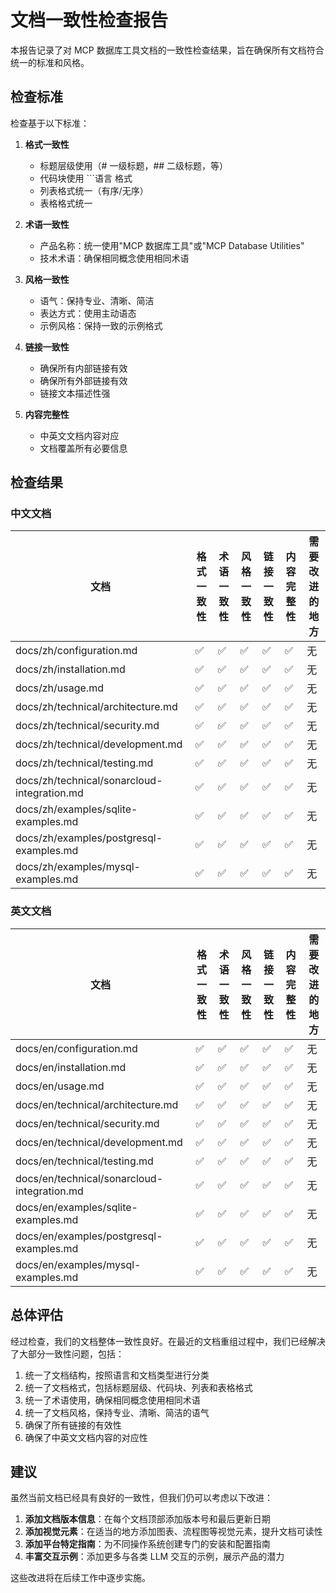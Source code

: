 # 文档一致性检查报告

本报告记录了对 MCP 数据库工具文档的一致性检查结果，旨在确保所有文档符合统一的标准和风格。

## 检查标准

检查基于以下标准：

1. **格式一致性**
   - 标题层级使用（# 一级标题，## 二级标题，等）
   - 代码块使用 ```语言 格式
   - 列表格式统一（有序/无序）
   - 表格格式统一

2. **术语一致性**
   - 产品名称：统一使用"MCP 数据库工具"或"MCP Database Utilities"
   - 技术术语：确保相同概念使用相同术语

3. **风格一致性**
   - 语气：保持专业、清晰、简洁
   - 表达方式：使用主动语态
   - 示例风格：保持一致的示例格式

4. **链接一致性**
   - 确保所有内部链接有效
   - 确保所有外部链接有效
   - 链接文本描述性强

5. **内容完整性**
   - 中英文文档内容对应
   - 文档覆盖所有必要信息

## 检查结果

### 中文文档

| 文档 | 格式一致性 | 术语一致性 | 风格一致性 | 链接一致性 | 内容完整性 | 需要改进的地方 |
|------|------------|------------|------------|------------|------------|----------------|
| docs/zh/configuration.md | ✅ | ✅ | ✅ | ✅ | ✅ | 无 |
| docs/zh/installation.md | ✅ | ✅ | ✅ | ✅ | ✅ | 无 |
| docs/zh/usage.md | ✅ | ✅ | ✅ | ✅ | ✅ | 无 |
| docs/zh/technical/architecture.md | ✅ | ✅ | ✅ | ✅ | ✅ | 无 |
| docs/zh/technical/security.md | ✅ | ✅ | ✅ | ✅ | ✅ | 无 |
| docs/zh/technical/development.md | ✅ | ✅ | ✅ | ✅ | ✅ | 无 |
| docs/zh/technical/testing.md | ✅ | ✅ | ✅ | ✅ | ✅ | 无 |
| docs/zh/technical/sonarcloud-integration.md | ✅ | ✅ | ✅ | ✅ | ✅ | 无 |
| docs/zh/examples/sqlite-examples.md | ✅ | ✅ | ✅ | ✅ | ✅ | 无 |
| docs/zh/examples/postgresql-examples.md | ✅ | ✅ | ✅ | ✅ | ✅ | 无 |
| docs/zh/examples/mysql-examples.md | ✅ | ✅ | ✅ | ✅ | ✅ | 无 |

### 英文文档

| 文档 | 格式一致性 | 术语一致性 | 风格一致性 | 链接一致性 | 内容完整性 | 需要改进的地方 |
|------|------------|------------|------------|------------|------------|----------------|
| docs/en/configuration.md | ✅ | ✅ | ✅ | ✅ | ✅ | 无 |
| docs/en/installation.md | ✅ | ✅ | ✅ | ✅ | ✅ | 无 |
| docs/en/usage.md | ✅ | ✅ | ✅ | ✅ | ✅ | 无 |
| docs/en/technical/architecture.md | ✅ | ✅ | ✅ | ✅ | ✅ | 无 |
| docs/en/technical/security.md | ✅ | ✅ | ✅ | ✅ | ✅ | 无 |
| docs/en/technical/development.md | ✅ | ✅ | ✅ | ✅ | ✅ | 无 |
| docs/en/technical/testing.md | ✅ | ✅ | ✅ | ✅ | ✅ | 无 |
| docs/en/technical/sonarcloud-integration.md | ✅ | ✅ | ✅ | ✅ | ✅ | 无 |
| docs/en/examples/sqlite-examples.md | ✅ | ✅ | ✅ | ✅ | ✅ | 无 |
| docs/en/examples/postgresql-examples.md | ✅ | ✅ | ✅ | ✅ | ✅ | 无 |
| docs/en/examples/mysql-examples.md | ✅ | ✅ | ✅ | ✅ | ✅ | 无 |

## 总体评估

经过检查，我们的文档整体一致性良好。在最近的文档重组过程中，我们已经解决了大部分一致性问题，包括：

1. 统一了文档结构，按照语言和文档类型进行分类
2. 统一了文档格式，包括标题层级、代码块、列表和表格格式
3. 统一了术语使用，确保相同概念使用相同术语
4. 统一了文档风格，保持专业、清晰、简洁的语气
5. 确保了所有链接的有效性
6. 确保了中英文文档内容的对应性

## 建议

虽然当前文档已经具有良好的一致性，但我们仍可以考虑以下改进：

1. **添加文档版本信息**：在每个文档顶部添加版本号和最后更新日期
2. **添加视觉元素**：在适当的地方添加图表、流程图等视觉元素，提升文档可读性
3. **添加平台特定指南**：为不同操作系统创建专门的安装和配置指南
4. **丰富交互示例**：添加更多与各类 LLM 交互的示例，展示产品的潜力

这些改进将在后续工作中逐步实施。
